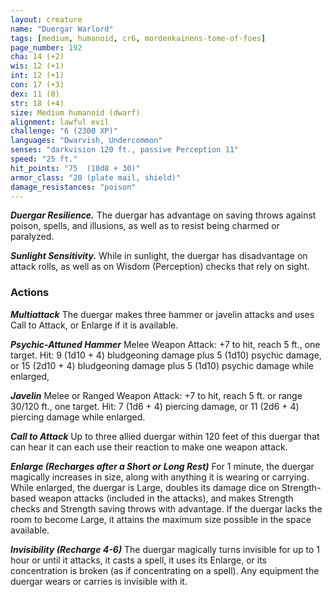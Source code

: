 ```yaml
---
layout: creature
name: "Duergar Warlord"
tags: [medium, humanoid, cr6, mordenkainens-tome-of-foes]
page_number: 192
cha: 14 (+2)
wis: 12 (+1)
int: 12 (+1)
con: 17 (+3)
dex: 11 (0)
str: 18 (+4)
size: Medium humanoid (dwarf)
alignment: lawful evil
challenge: "6 (2300 XP)"
languages: "Dwarvish, Undercommon"
senses: "darkvision 120 ft., passive Perception 11"
speed: "25 ft."
hit_points: "75  (10d8 + 30)"
armor_class: "20 (plate mail, shield)"
damage_resistances: "poison"
---
```


***Duergar Resilience.*** The duergar has advantage on saving throws against poison, spells, and illusions, as well as to resist being charmed or paralyzed.

***Sunlight Sensitivity.*** While in sunlight, the duergar has disadvantage on attack rolls, as well as on Wisdom (Perception) checks that rely on sight.

### Actions

***Multiattack*** The duergar makes three hammer or javelin attacks and uses Call to Attack, or Enlarge if it is available.

***Psychic-Attuned Hammer*** Melee Weapon Attack: +7 to hit, reach 5 ft., one target. Hit: 9 (1d10 + 4) bludgeoning damage plus 5 (1d10) psychic damage, or 15 (2d10 + 4) bludgeoning damage plus 5 (1d10) psychic damage while enlarged,

***Javelin*** Melee or Ranged Weapon Attack: +7 to hit, reach 5 ft. or range 30/120 ft., one target. Hit: 7 (1d6 + 4) piercing damage, or 11 (2d6 + 4) piercing damage while enlarged.

***Call to Attack*** Up to three allied duergar within 120 feet of this duergar that can hear it can each use their reaction to make one weapon attack.

***Enlarge (Recharges after a Short or Long Rest)*** For 1 minute, the duergar magically increases in size, along with anything it is wearing or carrying. While enlarged, the duergar is Large, doubles its damage dice on Strength-based weapon attacks (included in the attacks), and makes Strength checks and Strength saving throws with advantage. If the duergar lacks the room to become Large, it attains the maximum size possible in the space available.

***Invisibility (Recharge 4-6)*** The duergar magically turns invisible for up to 1 hour or until it attacks, it casts a spell, it uses its Enlarge, or its concentration is broken (as if concentrating on a spell). Any equipment the duergar wears or carries is invisible with it.